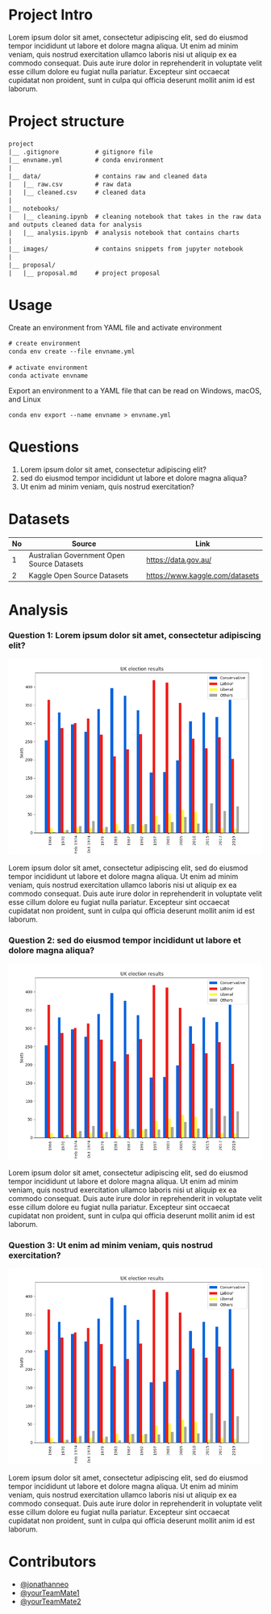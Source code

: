 # Project Intro

Lorem ipsum dolor sit amet, consectetur adipiscing elit, sed do eiusmod tempor incididunt ut labore et dolore magna aliqua. Ut enim ad minim veniam, quis nostrud exercitation ullamco laboris nisi ut aliquip ex ea commodo consequat. Duis aute irure dolor in reprehenderit in voluptate velit esse cillum dolore eu fugiat nulla pariatur. Excepteur sint occaecat cupidatat non proident, sunt in culpa qui officia deserunt mollit anim id est laborum.

# Project structure
```
project 
|__ .gitignore          # gitignore file
|__ envname.yml         # conda environment
| 
|__ data/               # contains raw and cleaned data
|   |__ raw.csv         # raw data
|   |__ cleaned.csv     # cleaned data
|
|__ notebooks/
|   |__ cleaning.ipynb  # cleaning notebook that takes in the raw data and outputs cleaned data for analysis
|   |__ analysis.ipynb  # analysis notebook that contains charts 
|
|__ images/             # contains snippets from jupyter notebook
|
|__ proposal/
|   |__ proposal.md     # project proposal 

```

# Usage

Create an environment from YAML file and activate environment 
```
# create environment 
conda env create --file envname.yml

# activate environment
conda activate envname
```

Export an environment to a YAML file that can be read on Windows, macOS, and Linux
```
conda env export --name envname > envname.yml
```

# Questions 

1. Lorem ipsum dolor sit amet, consectetur adipiscing elit? 
2. sed do eiusmod tempor incididunt ut labore et dolore magna aliqua? 
3. Ut enim ad minim veniam, quis nostrud exercitation? 


# Datasets 

|No|Source|Link|
|-|-|-|
|1|Australian Government Open Source Datasets|https://data.gov.au/|
|2|Kaggle Open Source Datasets|https://www.kaggle.com/datasets|


# Analysis

### Question 1: Lorem ipsum dolor sit amet, consectetur adipiscing elit? 

![chart](images/matplotlib.png)

Lorem ipsum dolor sit amet, consectetur adipiscing elit, sed do eiusmod tempor incididunt ut labore et dolore magna aliqua. Ut enim ad minim veniam, quis nostrud exercitation ullamco laboris nisi ut aliquip ex ea commodo consequat. Duis aute irure dolor in reprehenderit in voluptate velit esse cillum dolore eu fugiat nulla pariatur. Excepteur sint occaecat cupidatat non proident, sunt in culpa qui officia deserunt mollit anim id est laborum.

### Question 2: sed do eiusmod tempor incididunt ut labore et dolore magna aliqua? 

![chart](images/matplotlib.png)

Lorem ipsum dolor sit amet, consectetur adipiscing elit, sed do eiusmod tempor incididunt ut labore et dolore magna aliqua. Ut enim ad minim veniam, quis nostrud exercitation ullamco laboris nisi ut aliquip ex ea commodo consequat. Duis aute irure dolor in reprehenderit in voluptate velit esse cillum dolore eu fugiat nulla pariatur. Excepteur sint occaecat cupidatat non proident, sunt in culpa qui officia deserunt mollit anim id est laborum.

### Question 3: Ut enim ad minim veniam, quis nostrud exercitation? 

![chart](images/matplotlib.png)

Lorem ipsum dolor sit amet, consectetur adipiscing elit, sed do eiusmod tempor incididunt ut labore et dolore magna aliqua. Ut enim ad minim veniam, quis nostrud exercitation ullamco laboris nisi ut aliquip ex ea commodo consequat. Duis aute irure dolor in reprehenderit in voluptate velit esse cillum dolore eu fugiat nulla pariatur. Excepteur sint occaecat cupidatat non proident, sunt in culpa qui officia deserunt mollit anim id est laborum.

# Contributors
- [@jonathanneo](https://github.com/jonathanneo)
- [@yourTeamMate1](https://github.com)
- [@yourTeamMate2](https://github.com)